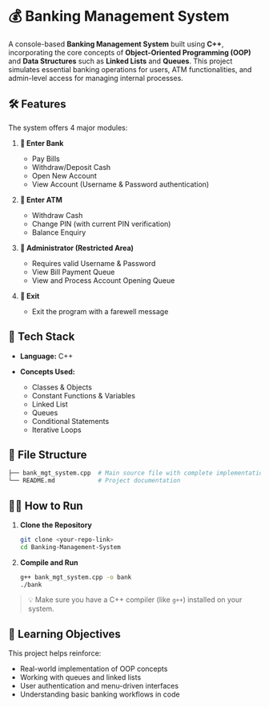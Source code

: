 # 💰 Banking Management System

A console-based **Banking Management System** built using **C++**, incorporating the core concepts of **Object-Oriented Programming (OOP)** and **Data Structures** such as **Linked Lists** and **Queues**. This project simulates essential banking operations for users, ATM functionalities, and admin-level access for managing internal processes.

## 🛠️ Features

The system offers 4 major modules:

1. **🏦 Enter Bank**

   * Pay Bills
   * Withdraw/Deposit Cash
   * Open New Account
   * View Account (Username & Password authentication)

2. **🏧 Enter ATM**

   * Withdraw Cash
   * Change PIN (with current PIN verification)
   * Balance Enquiry

3. **🔐 Administrator (Restricted Area)**

   * Requires valid Username & Password
   * View Bill Payment Queue
   * View and Process Account Opening Queue

4. **🚪 Exit**

   * Exit the program with a farewell message

## 🧰 Tech Stack

* **Language:** C++
* **Concepts Used:**

  * Classes & Objects
  * Constant Functions & Variables
  * Linked List
  * Queues
  * Conditional Statements
  * Iterative Loops

## 📂 File Structure

```bash
├── bank_mgt_system.cpp  # Main source file with complete implementation
└── README.md            # Project documentation
```

## 🧑‍💻 How to Run

1. **Clone the Repository**

   ```bash
   git clone <your-repo-link>
   cd Banking-Management-System
   ```

2. **Compile and Run**

   ```bash
   g++ bank_mgt_system.cpp -o bank
   ./bank
   ```

> 💡 Make sure you have a C++ compiler (like `g++`) installed on your system.

## 🎯 Learning Objectives

This project helps reinforce:

* Real-world implementation of OOP concepts
* Working with queues and linked lists
* User authentication and menu-driven interfaces
* Understanding basic banking workflows in code
